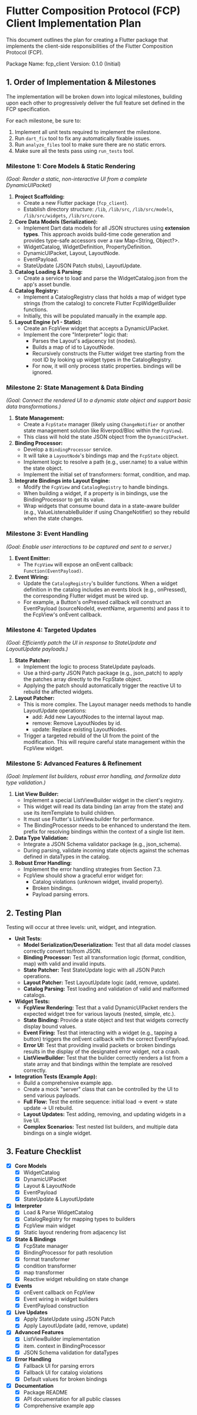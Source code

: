 # **Flutter Composition Protocol (FCP) Client Implementation Plan**

This document outlines the plan for creating a Flutter package that implements the client-side responsibilities of the Flutter Composition Protocol (FCP).

Package Name: fcp_client
Version: 0.1.0 (Initial)

## **1. Order of Implementation & Milestones**

The implementation will be broken down into logical milestones, building upon each other to progressively deliver the full feature set defined in the FCP specification.

For each milestone, be sure to:

1. Implement all unit tests required to implement the milestone.
2. Run `dart_fix` tool to fix any automatically fixable issues.
3. Run `analyze_files` tool to make sure there are no static errors.
4. Make sure all the tests pass using `run_tests` tool.

### **Milestone 1: Core Models & Static Rendering**

_(Goal: Render a static, non-interactive UI from a complete DynamicUIPacket)_

1. **Project Scaffolding:**
   - Create a new Flutter package (`fcp_client`).
   - Establish directory structure: `/lib`, `/lib/src`, `/lib/src/models`, `/lib/src/widgets`, `/lib/src/core`.
2. **Core Data Models (Serialization):**
   - Implement Dart data models for all JSON structures using **extension types**. This approach avoids build-time code generation and provides type-safe accessors over a raw Map<String, Object?>.
   - WidgetCatalog, WidgetDefinition, PropertyDefinition.
   - DynamicUIPacket, Layout, LayoutNode.
   - EventPayload.
   - StateUpdate (JSON Patch stubs), LayoutUpdate.
3. **Catalog Loading & Parsing:**
   - Create a service to load and parse the WidgetCatalog.json from the app's asset bundle.
4. **Catalog Registry:**
   - Implement a CatalogRegistry class that holds a map of widget type strings (from the catalog) to concrete Flutter FcpWidgetBuilder functions.
   - Initially, this will be populated manually in the example app.
5. **Layout Engine (v1 - Static):**
   - Create an FcpView widget that accepts a DynamicUIPacket.
   - Implement the core "Interpreter" logic that:
     - Parses the Layout's adjacency list (nodes).
     - Builds a map of id to LayoutNode.
     - Recursively constructs the Flutter widget tree starting from the root ID by looking up widget types in the CatalogRegistry.
     - For now, it will only process static properties. bindings will be ignored.

### **Milestone 2: State Management & Data Binding**

_(Goal: Connect the rendered UI to a dynamic state object and support basic data transformations.)_

1. **State Management:**
   - Create a `FcpState` manager (likely using `ChangeNotifier` or another state management solution like Riverpod/Bloc within the `FcpView`).
   - This class will hold the state JSON object from the `DynamicUIPacket`.
2. **Binding Processor:**
   - Develop a `BindingProcessor` service.
   - It will take a `LayoutNode`'s bindings map and the `FcpState` object.
   - Implement logic to resolve a path (e.g., user.name) to a value within the state object.
   - Implement the initial set of transformers: format, condition, and map.
3. **Integrate Bindings into Layout Engine:**
   - Modify the `FcpView` and `CatalogRegistry` to handle bindings.
   - When building a widget, if a property is in bindings, use the BindingProcessor to get its value.
   - Wrap widgets that consume bound data in a state-aware builder (e.g., ValueListenableBuilder if using ChangeNotifier) so they rebuild when the state changes.

### **Milestone 3: Event Handling**

_(Goal: Enable user interactions to be captured and sent to a server.)_

1. **Event Emitter:**
   - The `FcpView` will expose an onEvent callback: `Function(EventPayload)`.
2. **Event Wiring:**
   - Update the `CatalogRegistry`'s builder functions. When a widget definition in the catalog includes an events block (e.g., onPressed), the corresponding Flutter widget must be wired up.
   - For example, a Button's onPressed callback will construct an EventPayload (sourceNodeId, eventName, arguments) and pass it to the FcpView's onEvent callback.

### **Milestone 4: Targeted Updates**

_(Goal: Efficiently patch the UI in response to StateUpdate and LayoutUpdate payloads.)_

1. **State Patcher:**
   - Implement the logic to process StateUpdate payloads.
   - Use a third-party JSON Patch package (e.g., json_patch) to apply the patches array directly to the FcpState object.
   - Applying the patch should automatically trigger the reactive UI to rebuild the affected widgets.
2. **Layout Patcher:**
   - This is more complex. The Layout manager needs methods to handle LayoutUpdate operations:
     - add: Add new LayoutNodes to the internal layout map.
     - remove: Remove LayoutNodes by id.
     - update: Replace existing LayoutNodes.
   - Trigger a targeted rebuild of the UI from the point of the modification. This will require careful state management within the FcpView widget.

### **Milestone 5: Advanced Features & Refinement**

_(Goal: Implement list builders, robust error handling, and formalize data type validation.)_

1. **List View Builder:**
   - Implement a special ListViewBuilder widget in the client's registry.
   - This widget will read its data binding (an array from the state) and use its itemTemplate to build children.
   - It must use Flutter's ListView.builder for performance.
   - The BindingProcessor needs to be enhanced to understand the item. prefix for resolving bindings within the context of a single list item.
2. **Data Type Validation:**
   - Integrate a JSON Schema validator package (e.g., json_schema).
   - During parsing, validate incoming state objects against the schemas defined in dataTypes in the catalog.
3. **Robust Error Handling:**
   - Implement the error handling strategies from Section 7.3.
   - FcpView should show a graceful error widget for:
     - Catalog violations (unknown widget, invalid property).
     - Broken bindings.
     - Payload parsing errors.

## **2\. Testing Plan**

Testing will occur at three levels: unit, widget, and integration.

- **Unit Tests:**
  - **Model Serialization/Deserialization:** Test that all data model classes correctly convert to/from JSON.
  - **Binding Processor:** Test all transformation logic (format, condition, map) with valid and invalid inputs.
  - **State Patcher:** Test StateUpdate logic with all JSON Patch operations.
  - **Layout Patcher:** Test LayoutUpdate logic (add, remove, update).
  - **Catalog Parsing:** Test loading and validation of valid and malformed catalogs.
- **Widget Tests:**
  - **FcpView Rendering:** Test that a valid DynamicUIPacket renders the expected widget tree for various layouts (nested, simple, etc.).
  - **State Binding:** Provide a state object and test that widgets correctly display bound values.
  - **Event Firing:** Test that interacting with a widget (e.g., tapping a button) triggers the onEvent callback with the correct EventPayload.
  - **Error UI:** Test that providing invalid packets or broken bindings results in the display of the designated error widget, not a crash.
  - **ListViewBuilder:** Test that the builder correctly renders a list from a state array and that bindings within the template are resolved correctly.
- **Integration Tests (Example App):**
  - Build a comprehensive example app.
  - Create a mock "server" class that can be controlled by the UI to send various payloads.
  - **Full Flow:** Test the entire sequence: initial load -> event -> state update -> UI rebuild.
  - **Layout Updates:** Test adding, removing, and updating widgets in a live UI.
  - **Complex Scenarios:** Test nested list builders, and multiple data bindings on a single widget.

## **3\. Feature Checklist**

- [x] **Core Models**
  - [x] WidgetCatalog
  - [x] DynamicUIPacket
  - [x] Layout & LayoutNode
  - [x] EventPayload
  - [x] StateUpdate & LayoutUpdate
- [x] **Interpreter**
  - [x] Load & Parse WidgetCatalog
  - [x] CatalogRegistry for mapping types to builders
  - [x] FcpView main widget
  - [x] Static layout rendering from adjacency list
- [x] **State & Bindings**
  - [x] FcpState manager
  - [x] BindingProcessor for path resolution
  - [x] format transformer
  - [x] condition transformer
  - [x] map transformer
  - [x] Reactive widget rebuilding on state change
- [x] **Events**
  - [x] onEvent callback on FcpView
  - [x] Event wiring in widget builders
  - [x] EventPayload construction
- [x] **Live Updates**
  - [x] Apply StateUpdate using JSON Patch
  - [x] Apply LayoutUpdate (add, remove, update)
- [x] **Advanced Features**
  - [x] ListViewBuilder implementation
  - [x] item. context in BindingProcessor
  - [x] JSON Schema validation for dataTypes
- [x] **Error Handling**
  - [x] Fallback UI for parsing errors
  - [x] Fallback UI for catalog violations
  - [x] Default values for broken bindings
- [x] **Documentation**
  - [x] Package README
  - [x] API documentation for all public classes
  - [x] Comprehensive example app

